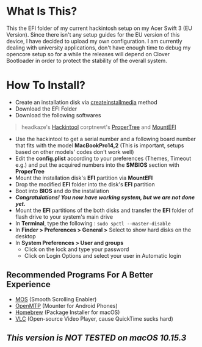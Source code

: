 ﻿# What Is This?
This the EFI folder of my current hackintosh setup on my Acer Swift 3 (EU Version). Since there isn't any setup guides for the EU version of this device, I have decided to upload my own configuration. I am currently dealing with university applications, don't have enough time to debug my opencore setup so for a while the releases will depend on Clover Bootloader in order to protect the stability of the overall system.

# How To Install?
 - Create an installation disk via [createinstallmedia](https://support.apple.com/en-us/HT201372) method
 - Download the EFI Folder
 - Download the following softwares 

> headkaze's [Hackintool](https://github.com/headkaze/Hackintool)
> corptnewt's [ProperTree](https://github.com/corpnewt/ProperTree) and [MountEFI](https://github.com/corpnewt/MountEFI)

 - Use the hackintool to get a serial number and a following board number that fits with the model **MacBookPro14,2** (This is important, setups based on other models' codes don't work well)
 - Edit the **config.plist** according to your preferences (Themes, Timeout e.g.) and put the acquired numbers into the **SMBIOS** section with **ProperTree**
 - Mount the installation disk's **EFI** partition via **MountEFI**
 - Drop the modified **EFI** folder into the disk's **EFI** partition
 - Boot into **BIOS** and do the installation
 - ***Congratulations! You now have working system, but we are not done yet.***
 - Mount the **EFI** partitions of the both disks and transfer the **EFI** folder of flash drive to your system's main drive
 - In **Terminal**, type the following : `sudo spctl --master-disable`
 - In **Finder > Preferences > General >** Select to show hard disks on the desktop
 - In **System Preferences > User and groups**
    - Click on the lock and type your password
    - Click on Login Options and select your user in Automatic login
## Recommended Programs For A Better Experience
 - [MOS](https://github.com/Caldis/Mos) (Smooth Scrolling Enabler)
 - [OpenMTP](https://github.com/ganeshrvel/openmtp) (Mounter for Android Phones)
 - [Homebrew](https://brew.sh/) (Package Installer for macOS)
 - [VLC](https://www.videolan.org/vlc/index.html) (Open-source Video Player, cause QuickTime sucks hard)

## ***This version is NOT TESTED on macOS 10.15.3***
